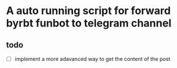 # A auto running script for forward byrbt funbot to telegram channel

## todo
- [ ] implement a more adavanced way to get the content of the post